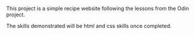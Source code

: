 This project is a simple recipe website following the lessons from the Odin project. 

The skills demonstrated will be html and css skills once completed.
